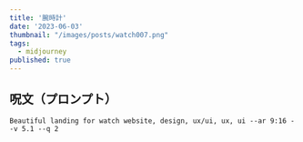 ```yaml
---
title: '腕時計'
date: '2023-06-03'
thumbnail: "/images/posts/watch007.png"
tags:
  - midjourney
published: true
---
```


## 呪文（プロンプト）
```
Beautiful landing for watch website, design, ux/ui, ux, ui --ar 9:16 --v 5.1 --q 2
```